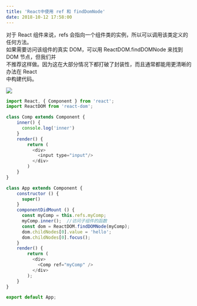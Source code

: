 ```yaml
---
title: 'React中使用 ref 和 findDomNode'
date: 2018-10-12 17:58:00
---   
```

对于 React 组件来说，refs 会指向一个组件类的实例，所以可以调用该类定义的任何方法。  
如果需要访问该组件的真实 DOM，可以用 ReactDOM.findDOMNode 来找到 DOM 节点，但我们并  
不推荐这样做。因为这在大部分情况下都打破了封装性，而且通常都能用更清晰的办法在 React  
中构建代码。

![](https://img-blog.csdn.net/2018101217592112?watermark/2/text/aHR0cHM6Ly9ibG9nLmNzZG4ubmV0L3h1dG9uZ2Jhbw/font/5a6L5L2T/fontsize/400/fill/I0JBQkFCMA/dissolve/70)

```javascript
import React, { Component } from 'react';
import ReactDOM from 'react-dom';

class Comp extends Component {
    inner() {
      console.log('inner')
    }
    render() {
        return (
          <div>
            <input type="input"/>
          </div>
        )
    }
}

class App extends Component {
    constructor () {
      super()
    }    
    componentDidMount () {
      const myComp = this.refs.myComp;
      myComp.inner();  //访问子组件的函数
      const dom = ReactDOM.findDOMNode(myComp);
      dom.childNodes[0].value = 'hello';
      dom.childNodes[0].focus();
    }
    render() {
        return (
          <div>
            <Comp ref="myComp" />
          </div>
        );
    }
}

export default App;
```